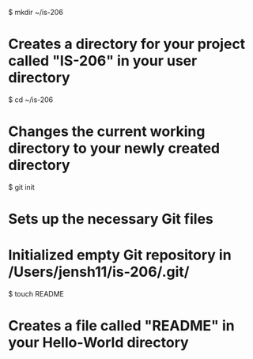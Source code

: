 $ mkdir ~/is-206
# Creates a directory for your project called "IS-206" in your user directory

$ cd ~/is-206
# Changes the current working directory to your newly created directory

$ git init
# Sets up the necessary Git files
# Initialized empty Git repository in /Users/jensh11/is-206/.git/

$ touch README
# Creates a file called "README" in your Hello-World directory
